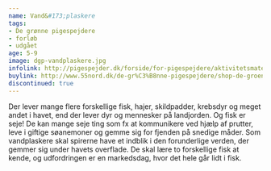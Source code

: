 ```yaml
---
name: Vand&#173;plaskere
tags:
- De grønne pigespejdere
- forløb
- udgået
age: 5-9
image: dgp-vandplaskere.jpg
infolink: http://pigespejder.dk/forside/for-pigespejdere/aktivitetsmateriale/udfordringsmaerker-for-spirer-groensmutter/den-seje/vandplaskere/
buylink: http://www.55nord.dk/de-gr%C3%B8nne-pigespejdere/shop-de-groenne-pigespejdere/maerker-2/vandplaskere-de-groenne-pigespejdere
discontinued: true
---
```

Der lever mange flere forskellige fisk, hajer, skildpadder, krebsdyr og meget
andet i havet, end der lever dyr og mennesker på landjorden. Og fisk er seje! De
kan mange seje ting som fx at kommunikere ved hjælp af prutter, leve i giftige
søanemoner og gemme sig for fjenden på snedige måder. Som vandplaskere
skal spirerne have et indblik i den forunderlige verden, der gemmer sig under
havets overflade. De skal lære to forskellige fisk at kende, og udfordringen er en
markedsdag, hvor det hele går lidt i fisk.

